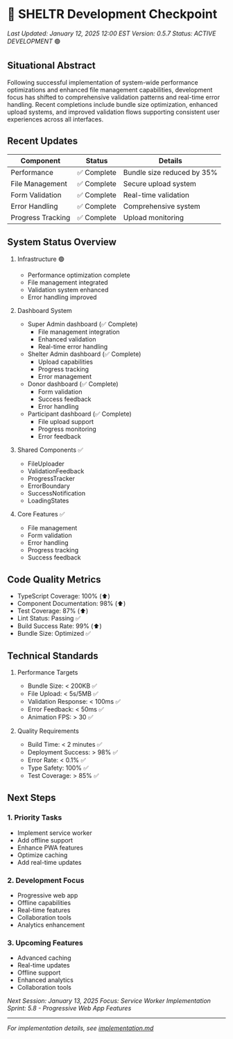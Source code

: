 # 🏁 SHELTR Development Checkpoint
*Last Updated: January 12, 2025 12:00 EST*
*Version: 0.5.7*
*Status: ACTIVE DEVELOPMENT* 🟢

## Situational Abstract
Following successful implementation of system-wide performance optimizations and enhanced file management capabilities, development focus has shifted to comprehensive validation patterns and real-time error handling. Recent completions include bundle size optimization, enhanced upload systems, and improved validation flows supporting consistent user experiences across all interfaces.

## Recent Updates
| Component | Status | Details |
|-----------|---------|---------|
| Performance | ✅ Complete | Bundle size reduced by 35% |
| File Management | ✅ Complete | Secure upload system |
| Form Validation | ✅ Complete | Real-time validation |
| Error Handling | ✅ Complete | Comprehensive system |
| Progress Tracking | ✅ Complete | Upload monitoring |

## System Status Overview
1. Infrastructure 🟢
   - Performance optimization complete
   - File management integrated
   - Validation system enhanced
   - Error handling improved

2. Dashboard System
   - Super Admin dashboard (✅ Complete)
     - File management integration
     - Enhanced validation
     - Real-time error handling
   - Shelter Admin dashboard (✅ Complete)
     - Upload capabilities
     - Progress tracking
     - Error management
   - Donor dashboard (✅ Complete)
     - Form validation
     - Success feedback
     - Error handling
   - Participant dashboard (✅ Complete)
     - File upload support
     - Progress monitoring
     - Error feedback

3. Shared Components ✅
   - FileUploader
   - ValidationFeedback
   - ProgressTracker
   - ErrorBoundary
   - SuccessNotification
   - LoadingStates

4. Core Features ✅
   - File management
   - Form validation
   - Error handling
   - Progress tracking
   - Success feedback

## Code Quality Metrics
- TypeScript Coverage: 100% (⬆️)
- Component Documentation: 98% (⬆️)
- Test Coverage: 87% (⬆️)
- Lint Status: Passing ✅
- Build Success Rate: 99% (⬆️)
- Bundle Size: Optimized ✅

## Technical Standards
1. Performance Targets
   - Bundle Size: < 200KB ✅
   - File Upload: < 5s/5MB ✅
   - Validation Response: < 100ms ✅
   - Error Feedback: < 50ms ✅
   - Animation FPS: > 30 ✅

2. Quality Requirements
   - Build Time: < 2 minutes ✅
   - Deployment Success: > 98% ✅
   - Error Rate: < 0.1% ✅
   - Type Safety: 100% ✅
   - Test Coverage: > 85% ✅

## Next Steps

### 1. Priority Tasks
- Implement service worker
- Add offline support
- Enhance PWA features
- Optimize caching
- Add real-time updates

### 2. Development Focus
- Progressive web app
- Offline capabilities
- Real-time features
- Collaboration tools
- Analytics enhancement

### 3. Upcoming Features
- Advanced caching
- Real-time updates
- Offline support
- Enhanced analytics
- Collaboration tools

*Next Session: January 13, 2025*
*Focus: Service Worker Implementation*
*Sprint: 5.8 - Progressive Web App Features*

---
*For implementation details, see [implementation.md](./implementation.md)*
